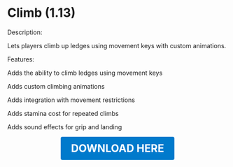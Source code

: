 # Climb (1.13)

Description:

Lets players climb up ledges using movement keys with custom animations.

Features:

Adds the ability to climb ledges using movement keys

Adds custom climbing animations

Adds integration with movement restrictions

Adds stamina cost for repeated climbs

Adds sound effects for grip and landing

<p align="center"><a href="https://github.com/LiliaFramework/Modules/raw/refs/heads/gh-pages/climb.zip" style="display:inline-block;padding:12px 24px;font-size:1.5rem;font-weight:bold;text-decoration:none;color:#fff;background-color:#007acc;border-radius:4px;">DOWNLOAD HERE</a></p>